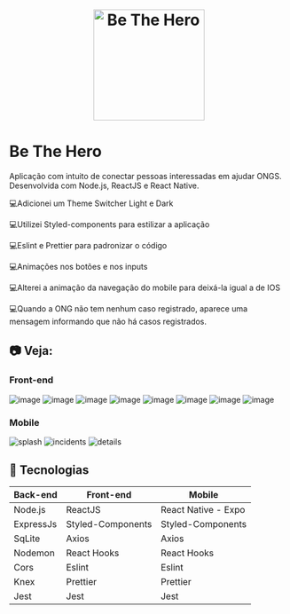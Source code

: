 <h1 align="center">
    <img alt="Be The Hero" src="github/logo.svg" width="200px" />
</h1>

# Be The Hero
Aplicação com intuito de conectar pessoas interessadas em ajudar ONGS. Desenvolvida com Node.js, ReactJS e React Native.

💻Adicionei um Theme Switcher Light e Dark

💻Utilizei Styled-components para estilizar a aplicação

💻Eslint e Prettier para padronizar o código 

💻Animações nos botões e nos inputs

💻Alterei a animação da navegação do mobile para deixá-la igual a de IOS

💻Quando a ONG não tem nenhum caso registrado, aparece uma mensagem informando que não há casos registrados.

## :camera: Veja:

### Front-end
![image](github/logonB.png)
![image](github/logonW.png)
![image](github/registerB.png)
![image](github/registerW.png)
![image](github/profileB.png)
![image](github/profileW.png)
![image](github/incidentB.png)
![image](github/incidentW.png)

### Mobile
![splash](github/splash.png)
![incidents](github/incidents.png)
![details](github/details.png)

## :rocket: Tecnologias

<table>
  <thead>
    <th>Back-end</th>
    <th>Front-end</th>
    <th>Mobile</th>
  </thead>
  <tbody>
    <tr>
      <td>Node.js</td>
      <td>ReactJS</td>
      <td>React Native - Expo</td>
    </tr>
    <tr>
      <td>ExpressJs</td>
      <td>Styled-Components</td>
      <td>Styled-Components</td>
    </tr>
    <tr>
      <td>SqLite</td>
      <td>Axios</td>
      <td>Axios</td>
    </tr>
    <tr>
      <td>Nodemon</td>
      <td>React Hooks</td>
      <td>React Hooks</td>
    </tr>
    <tr>
      <td>Cors</td>
      <td>Eslint</td>
      <td>Eslint</td>
    </tr>
    <tr>
      <td>Knex</td>
      <td>Prettier</td>
      <td>Prettier</td>
    </tr>
    <tr>
      <td>Jest</td>
      <td>Jest</td>
      <td>Jest</td>
    </tr>
  </tbody>
</table>
